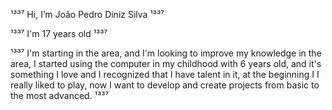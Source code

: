 ¹³³⁷ Hi, I’m João Pedro Diniz Silva ¹³³⁷

¹³³⁷    I'm 17 years old ¹³³⁷ 

¹³³⁷ I'm starting in the area, and I'm looking to improve my knowledge in the area, I started using the computer in my childhood with 6 years old, and it's something I love and I recognized that I have talent in it, at the beginning I I really liked to play, now I want to develop and create projects from basic to the most advanced. ¹³³⁷
